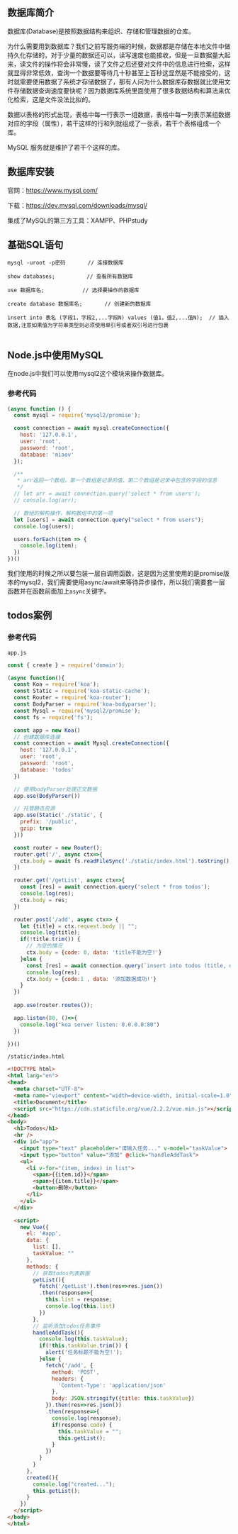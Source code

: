 ## 数据库简介

数据库(Database)是按照数据结构来组织、存储和管理数据的仓库。

为什么需要用到数据库？我们之前写服务端的时候，数据都是存储在本地文件中做持久化存储的，对于少量的数据还可以，读写速度也能接收，但是一旦数据量大起来，读文件的操作将会非常慢，读了文件之后还要对文件中的信息进行检索，这样就显得非常低效，查询一个数据要等待几十秒甚至上百秒这显然是不能接受的，这时就需要使用数据了系统才存储数据了，那有人问为什么数据库存数据就比使用文件存储数据查询速度要快呢？因为数据库系统里面使用了很多数据结构和算法来优化检索，这是文件没法比拟的。

数据以表格的形式出现，表格中每一行表示一组数据，表格中每一列表示某组数据对应的字段（属性），若干这样的行和列就组成了一张表，若干个表格组成一个库。

MySQL 服务就是维护了若干个这样的库。



## 数据库安装

官网：https://www.mysql.com/

下载：https://dev.mysql.com/downloads/mysql/

集成了MySQL的第三方工具：XAMPP、PHPstudy



## 基础SQL语句

```
mysql -uroot -p密码		// 连接数据库

show databases;			 // 查看所有数据库

use 数据库名;			 // 选择要操作的数据库

create database 数据库名;		// 创建新的数据库

insert into 表名 (字段1，字段2,...字段N) values (值1，值2,...值N);  // 插入数据,注意如果值为字符串类型则必须使用单引号或者双引号进行包裹


```



## Node.js中使用MySQL

在node.js中我们可以使用mysql2这个模块来操作数据库。

### 参考代码

```js
(async function () {
  const mysql = require('mysql2/promise');

  const connection = await mysql.createConnection({
    host: '127.0.0.1',
    user: 'root',
    password: 'root',
    database: 'miaov'
  });

  /**
   * arr返回一个数组，第一个数组是记录的值，第二个数组是记录中包含的字段的信息
   */
  // let arr = await connection.query('select * from users');
  // console.log(arr);

  // 数组的解构操作，解构数组中的第一项
  let [users] = await connection.query("select * from users");
  console.log(users);

  users.forEach(item => {
    console.log(item);
  })
})()
```

我们使用的时候之所以要包装一层自调用函数，这是因为这里使用的是promise版本的mysql2，我们需要使用async/await来等待异步操作，所以我们需要套一层函数并在函数前面加上`async`关键字。



## todos案例

### 参考代码

`app.js`

```js
const { create } = require('domain');

(async function(){
  const Koa = require('koa');
  const Static = require('koa-static-cache');
  const Router = require('koa-router');
  const BodyParser = require('koa-bodyparser');
  const Mysql = require('mysql2/promise');
  const fs = require('fs');

  const app = new Koa()
  // 创建数据库连接
  const connection = await Mysql.createConnection({
    host: '127.0.0.1',
    user: 'root',
    password: 'root',
    database: 'todos'
  })

  // 使用bodyParser处理正文数据
  app.use(BodyParser())

  // 托管静态资源
  app.use(Static('./static', {
    prefix: '/public',
    gzip: true
  }))

  const router = new Router();
  router.get('/', async ctx=>{
    ctx.body = await fs.readFileSync('./static/index.html').toString();
  })

  router.get('/getList', async ctx=>{
    const [res] = await connection.query('select * from todos');
    console.log(res);
    ctx.body = res;
  })

  router.post('/add', async ctx=> {
    let {title} = ctx.request.body || "";
    console.log(title);
    if(!title.trim()) {
      // 为空的情况
      ctx.body = {code: 0, data: 'title不能为空!'}
    }else {
      const [res] = await connection.query(`insert into todos (title, done) values ('${title}', 0)`)
      console.log(res);
      ctx.body = {code:1 , data: '添加数据成功!'}
    }
  })
  
  app.use(router.routes());

  app.listen(80, ()=>{
    console.log("koa server listen: 0.0.0.0:80")
  })

})()
```

`/static/index.html`

```html
<!DOCTYPE html>
<html lang="en">
<head>
  <meta charset="UTF-8">
  <meta name="viewport" content="width=device-width, initial-scale=1.0">
  <title>Document</title>
  <script src="https://cdn.staticfile.org/vue/2.2.2/vue.min.js"></script>
</head>
<body>
  <h1>Todos</h1>
  <hr />
  <div id="app">
    <input type="text" placeholder="请输入任务..." v-model="taskValue">
    <input type="button" value="添加" @click="handleAddTask">
    <ul>
      <li v-for="(item, index) in list">
        <span>{{item.id}}</span>
        <span>{{item.title}}</span>
        <button>删除</button>
      </li>
    </ul>
  </div>

  <script>
    new Vue({
      el: '#app',
      data: {
        list: [],
        taskValue: ""
      },
      methods: {
        // 获取todos列表数据
        getList(){
          fetch('/getList').then(res=>res.json())
          .then(response=>{
            this.list = response;
            console.log(this.list)
          })
        },
        // 监听添加todos任务事件
        handleAddTask(){
          console.log(this.taskValue);
          if(!this.taskValue.trim()) {
            alert('任务标题不能为空!');
          }else {
            fetch('/add', {
              method: 'POST',
              headers: {
                'Content-Type': 'application/json'
              },
              body: JSON.stringify({title: this.taskValue})
            }).then(res=>res.json())
            .then(response=>{
              console.log(response);
              if(response.code) {
                this.taskValue = "";
                this.getList();
              }
            })
          }
        }
      },
      created(){
        console.log("created...");
        this.getList();
      }
    })
  </script>
</body>
</html>
```



